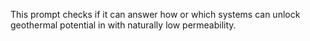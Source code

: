 This prompt checks if it can answer how or which systems can unlock geothermal potential in with naturally low permeability.